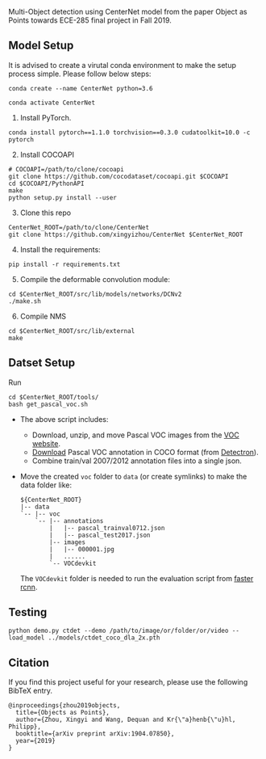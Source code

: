 Multi-Object detection using CenterNet model from the paper Object as Points towards ECE-285 final project in Fall 2019.

## Model Setup
It is advised to create a virutal conda environment to make the setup process simple. Please follow below steps:

~~~
conda create --name CenterNet python=3.6
~~~

~~~
conda activate CenterNet
~~~

1. Install PyTorch.
~~~
conda install pytorch==1.1.0 torchvision==0.3.0 cudatoolkit=10.0 -c pytorch
~~~

2. Install COCOAPI
~~~
# COCOAPI=/path/to/clone/cocoapi
git clone https://github.com/cocodataset/cocoapi.git $COCOAPI
cd $COCOAPI/PythonAPI
make
python setup.py install --user
~~~

3. Clone this repo
~~~
CenterNet_ROOT=/path/to/clone/CenterNet
git clone https://github.com/xingyizhou/CenterNet $CenterNet_ROOT
~~~

4. Install the requirements:
~~~
pip install -r requirements.txt
~~~

5. Compile the deformable convolution module:
~~~
cd $CenterNet_ROOT/src/lib/models/networks/DCNv2
./make.sh
~~~

6. Compile NMS
~~~
cd $CenterNet_ROOT/src/lib/external
make
~~~

## Datset Setup
 Run

    cd $CenterNet_ROOT/tools/
    bash get_pascal_voc.sh

- The above script includes:
    - Download, unzip, and move Pascal VOC images from the [VOC website](http://host.robots.ox.ac.uk/pascal/VOC/). 
    - [Download](https://storage.googleapis.com/coco-dataset/external/PASCAL_VOC.zip) Pascal VOC annotation in COCO format (from [Detectron](https://github.com/facebookresearch/Detectron/tree/master/detectron/datasets/data)). 
    - Combine train/val 2007/2012 annotation files into a single json.


- Move the created `voc` folder to `data` (or create symlinks) to make the data folder like:

  ~~~
  ${CenterNet_ROOT}
  |-- data
  `-- |-- voc
      `-- |-- annotations
          |   |-- pascal_trainval0712.json
          |   |-- pascal_test2017.json
          |-- images
          |   |-- 000001.jpg
          |   ......
          `-- VOCdevkit
  
  ~~~
  The `VOCdevkit` folder is needed to run the evaluation script from [faster rcnn](https://github.com/rbgirshick/py-faster-rcnn/blob/master/tools/reval.py).

## Testing
~~~
python demo.py ctdet --demo /path/to/image/or/folder/or/video --load_model ../models/ctdet_coco_dla_2x.pth
~~~

## Citation

If you find this project useful for your research, please use the following BibTeX entry.

    @inproceedings{zhou2019objects,
      title={Objects as Points},
      author={Zhou, Xingyi and Wang, Dequan and Kr{\"a}henb{\"u}hl, Philipp},
      booktitle={arXiv preprint arXiv:1904.07850},
      year={2019}
    }
